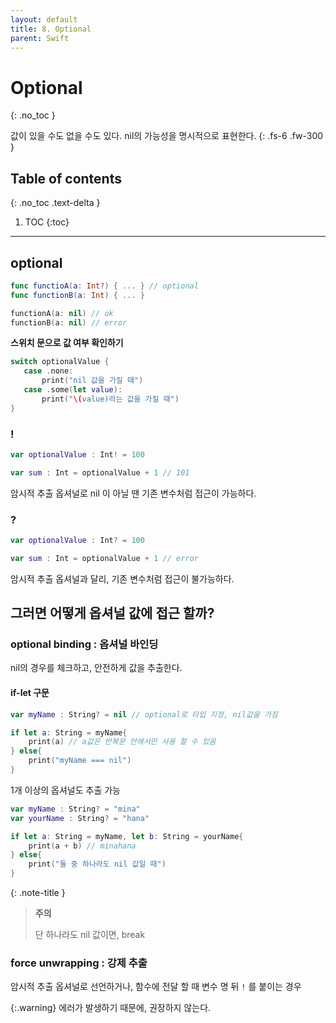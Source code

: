 ```yaml
---
layout: default
title: 8. Optional
parent: Swift
---
```



# Optional
{: .no_toc }

값이 있을 수도 없을 수도 있다. nil의 가능성을 명시적으로 표현한다.
{: .fs-6 .fw-300 }

## Table of contents
{: .no_toc .text-delta }

1. TOC
{:toc}

---



## optional

```swift
func functioA(a: Int?) { ... } // optional
func functionB(a: Int) { ... }

functionA(a: nil) // ok
functionB(a: nil) // error
```

**스위치 문으로 값 여부 확인하기**

```swift
switch optionalValue {
   case .none: 
       print("nil 값을 가질 때")
   case .some(let value):
       print("\(value)라는 값을 가질 때")
}
```

### !

```swift
var optionalValue : Int! = 100

var sum : Int = optionalValue + 1 // 101 
```

암시적 추출 옵셔널로 nil 이 아닐 땐 기존 변수처럼 접근이 가능하다.

### ?

```swift
var optionalValue : Int? = 100

var sum : Int = optionalValue + 1 // error
```

암시적 추출 옵셔널과 달리, 기존 변수처럼 접근이 불가능하다. 



## 그러면 어떻게 옵셔널 값에 접근 할까?

### optional binding : 옵셔널 바인딩 

nil의 경우를 체크하고, 안전하게 값을 추출한다. 

#### if-let 구문 

```swift
var myName : String? = nil // optional로 타입 지정, nil값을 가짐

if let a: String = myName{
    print(a) // a값은 반복문 안에서만 사용 할 수 있음
} else{
    print("myName === nil")
}
```

1개 이상의 옵셔널도 추출 가능 

```swift
var myName : String? = "mina" 
var yourName : String? = "hana"

if let a: String = myName, let b: String = yourName{
    print(a + b) // minahana
} else{
    print("둘 중 하나라도 nil 값일 때")
}
```

{: .note-title }
> **주의**
>
> 단 하나라도 nil 값이면, break

### force unwrapping : 강제 추출

암시적 추출 옵셔널로 선언하거나, 함수에 전달 할 때 변수 명 뒤 `!` 를 붙이는 경우 

{:.warning}
에러가 발생하기 때문에, 권장하지 않는다. 







